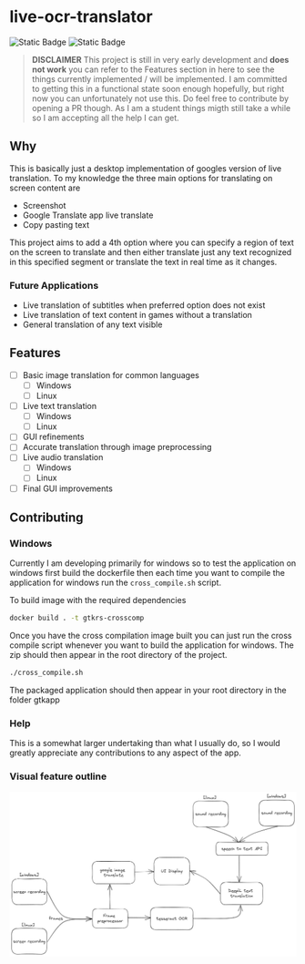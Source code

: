 # live-ocr-translator

![Static Badge](https://img.shields.io/badge/OCR-tesseract-blue)
![Static Badge](https://img.shields.io/badge/GUI-gtk-blue)

> **DISCLAIMER** This project is still in very early development and **does not work** you can refer to the Features section in here to see the things currently implemented / will be implemented. I am committed to getting this in a functional state soon enough hopefully, but right now you can unfortunately not use this. Do feel free to contribute by opening a PR though. As I am a student things migth still take a while so I am accepting all the help I can get.
## Why

This is basically just a desktop implementation of googles version of live translation. To my knowledge the three main options for translating on screen content are

- Screenshot
- Google Translate app live translate
- Copy pasting text

This project aims to add a 4th option where you can specify a region of text on the screen to translate and then either translate just any text recognized in this specified segment or translate the text in real time as it changes.

### Future Applications

- Live translation of subtitles when preferred option does not exist
- Live translation of text content in games without a translation
- General translation of any text visible

## Features

- [ ] Basic image translation for common languages
  - [ ] Windows
  - [ ] Linux
- [ ] Live text translation
  - [ ] Windows
  - [ ] Linux
- [ ] GUI refinements
- [ ] Accurate translation through image preprocessing
- [ ] Live audio translation
  - [ ] Windows
  - [ ] Linux
- [ ] Final GUI improvements

## Contributing

### Windows

Currently I am developing primarily for windows so to test the application on windows first build the dockerfile then each time you want to compile the application for windows run the `cross_compile.sh` script.

To build image with the required dependencies

```bash
docker build . -t gtkrs-crosscomp
```

Once you have the cross compilation image built you can just run the cross compile script whenever you want to build the application for windows. The zip should then appear in the root directory of the project.

```bash
./cross_compile.sh
```

The packaged application should then appear in your root directory in the folder gtkapp

### Help

This is a somewhat larger undertaking than what I usually do, so I would greatly appreciate any contributions to any aspect of the app.

### Visual feature outline

![image](assets/feature_outline.png)
